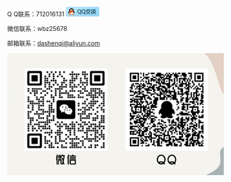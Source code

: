 

Q Q联系：712016131 [![](/imgs/qq.png)]([超链接地址](https://wpa.qq.com/msgrd?v=3&uin=712016131&site=qq&menu=yes))  

微信联系：wbz25678  

邮箱联系：dashenqi@aliyun.com  

![dashenqi联系方式](/imgs/contactus.png "dashenqi")

